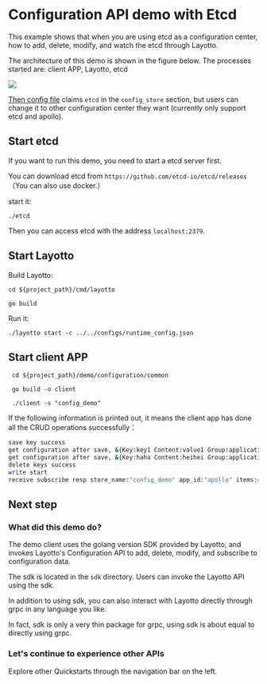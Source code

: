 # Configuration API demo with Etcd

This example shows that when you are using etcd as a configuration center, how to add, delete, modify, and watch the etcd through Layotto. 

The architecture of this demo is shown in the figure below. The processes started are: client APP, Layotto, etcd

![](https://gw.alipayobjects.com/mdn/rms_5891a1/afts/img/A*dzGaSb78UCoAAAAAAAAAAAAAARQnAQ)

[Then config file](https://github.com/mosn/layotto/blob/main/configs/runtime_config.json) claims `etcd` in the `config_store` section, but users can change it to other configuration center they want (currently only support etcd and apollo).

## Start etcd
If you want to run this demo, you need to start a etcd server first.

You can download etcd from `https://github.com/etcd-io/etcd/releases` （You can also use docker.）

start it:
```shell @background
./etcd
```

Then you can access etcd with the address `localhost:2379`.

## Start Layotto
Build Layotto:

```shell
cd ${project_path}/cmd/layotto
```

```shell @if.not.exist layotto
go build
```

Run it:
```shell @background
./layotto start -c ../../configs/runtime_config.json
```

## Start client APP

```shell
 cd ${project_path}/demo/configuration/common
```

```shell @if.not.exist client
 go build -o client
```

```shell
 ./client -s "config_demo"
```

If the following information is printed out, it means the client app has done all the CRUD operations successfully：

```bash
save key success
get configuration after save, &{Key:key1 Content:value1 Group:application Label:prod Tags:map[feature:print release:1.0.0] Metadata:map[]} 
get configuration after save, &{Key:haha Content:heihei Group:application Label:prod Tags:map[feature:haha release:1.0.0] Metadata:map[]} 
delete keys success
write start
receive subscribe resp store_name:"config_demo" app_id:"apollo" items:<key:"heihei" content:"heihei1" group:"application" label:"prod" tags:<key:"feature" value:"haha" > tags:<key:"release" value:"16" > >
```

## Next step
### What did this demo do?
The demo client uses the golang version SDK provided by Layotto, and invokes Layotto's Configuration API to add, delete, modify, and subscribe to configuration data.

The sdk is located in the `sdk` directory. Users can invoke the Layotto API using the sdk.

In addition to using sdk, you can also interact with Layotto directly through grpc in any language you like.

In fact, sdk is only a very thin package for grpc, using sdk is about equal to directly using grpc.


### Let's continue to experience other APIs
Explore other Quickstarts through the navigation bar on the left.
